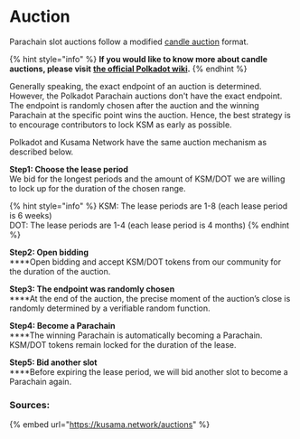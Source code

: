 # Auction

Parachain slot auctions follow a modified [candle auction](https://wiki.polkadot.network/docs/en/learn-auction#mechanics-of-a-candle-auction) format.&#x20;

{% hint style="info" %}
**If you would like to know more about candle auctions, please visit** [**the official Polkadot wiki**](https://wiki.polkadot.network/docs/en/learn-auction#mechanics-of-a-candle-auction)**.**&#x20;
{% endhint %}

Generally speaking, the exact endpoint of an auction is determined. However, the Polkadot  Parachain auctions don't have the exact endpoint. The endpoint is randomly chosen after the auction and the winning Parachain at the specific point wins the auction. Hence, the best strategy is to encourage contributors to lock KSM as early as possible.

Polkadot and Kusama Network have the same auction mechanism as described below.

**Step1: Choose the lease period**\
We bid for the longest periods and the amount of KSM/DOT we are willing to lock up for the duration of the chosen range.

{% hint style="info" %}
KSM: The lease periods are 1-8 (each lease period is 6 weeks)\
DOT: The lease periods are 1-4 (each lease period is 4 months)
{% endhint %}

&#x20;**Step2: Open bidding** \
****Open bidding and accept KSM/DOT tokens from our community for the duration of the auction.&#x20;

**Step3: The endpoint was randomly chosen**\
****At the end of the auction, the precise moment of the auction’s close is randomly determined by a verifiable random function.

**Step4: Become a Parachain**\
****The winning Parachain is automatically becoming a Parachain. KSM/DOT tokens remain locked for the duration of the lease.

**Step5: Bid another slot**\
****Before expiring the lease period, we will bid another slot to become a Parachain again.

### Sources:

{% embed url="https://kusama.network/auctions" %}

